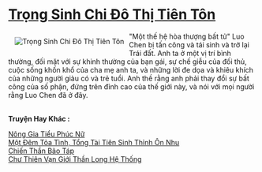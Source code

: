 <a href="https://truyenwiki.net/trong-sinh-chi-do-thi-tien-ton.36244/" title="Trọng Sinh Chi Đô Thị Tiên Tôn"><h1>Trọng Sinh Chi Đô Thị Tiên Tôn</h1></a><div style="display:table"><img align="right" style="float: left; padding: 10px;" src="https://truyenwiki.net/a/img/str/src/36244.jpg" alt="Trọng Sinh Chi Đô Thị Tiên Tôn">"Một thế hệ hòa thượng bất tử" Luo Chen bị tấn công và tái sinh và trở lại Trái đất. Anh ta ở một vị trí bình thường, đối mặt với sự khinh thường của bạn gái, sự chế giễu của đối thủ, cuộc sống khốn khổ của cha mẹ anh ta, và những lời đe dọa và khiêu khích của những người giàu có và trẻ tuổi. Anh thề rằng anh phải thay đổi sự bất công của số phận, đứng trên đỉnh cao của thế giới này, và nói với mọi người rằng Luo Chen đã ở đây.</div><p><br><b>Truyện Hay Khác :</b></p><a href="https://truyenwiki.net/nong-gia-tieu-phuc-nu.35434/" alt="Nông Gia Tiểu Phúc Nữ">Nông Gia Tiểu Phúc Nữ</a><br/><a href="https://github.com/nownovels/wikidich/tree/master/truyenhay/36602" alt="Một Đêm Tỏa Tình, Tổng Tài Tiên Sinh Thỉnh Ôn Nhu">Một Đêm Tỏa Tình, Tổng Tài Tiên Sinh Thỉnh Ôn Nhu</a><br/><a href="https://sangtacviet.wordpress.com/2020/10/22/chien-than-bao-tap/" alt="Chiến Thần Bão Táp">Chiến Thần Bão Táp</a><br/><a href="https://sangtacviet.wordpress.com/2020/10/22/chu-thien-van-gioi-than-long-he-thong/" alt="Chư Thiên Vạn Giới Thần Long Hệ Thống">Chư Thiên Vạn Giới Thần Long Hệ Thống</a><br/>